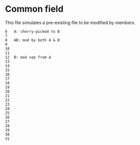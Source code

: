 Common field
===

This file simulates a pre-existing file to be modified by members.
```
6   A: cherry-picked to B
7
8   AB: mod by both A & B
9
10
11
12  B: mod sep from A
13
14
15
16
17
18
19
20
21
22
23
24
25
26
27
28
29
30
31
```

